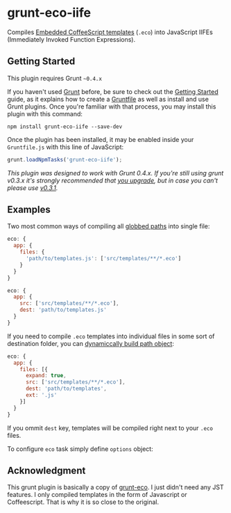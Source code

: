 # grunt-eco-iife

Compiles [Embedded CoffeeScript templates](https://github.com/sstephenson/eco) (`.eco`) into JavaScript IIFEs (Immediately Invoked Function Expressions).

## Getting Started

This plugin requires Grunt `~0.4.x`

If you haven't used [Grunt](http://gruntjs.com/) before, be sure to check out the [Getting Started](http://gruntjs.com/getting-started) guide, as it explains how to create a [Gruntfile](http://gruntjs.com/sample-gruntfile) as well as install and use Grunt plugins. Once you're familiar with that process, you may install this plugin with this command:

```shell
npm install grunt-eco-iife --save-dev
```

Once the plugin has been installed, it may be enabled inside your `Gruntfile.js` with this line of JavaScript:

```js
grunt.loadNpmTasks('grunt-eco-iife');
```

*This plugin was designed to work with Grunt 0.4.x. If you're still using grunt v0.3.x it's strongly recommended that [you upgrade](http://gruntjs.com/upgrading-from-0.3-to-0.4), but in case you can't please use [v0.3.1](https://github.com/gruntjs/grunt-contrib-stylus/tree/grunt-0.3-stable).*

## Examples

Two most common ways of compiling all [globbed paths](http://gruntjs.com/configuring-tasks#globbing-patterns) into single file:

```js
eco: {
  app: {
    files: {
      'path/to/templates.js': ['src/templates/**/*.eco']
    }
  }
}
```


```js
eco: {
  app: {
    src: ['src/templates/**/*.eco'],
    dest: 'path/to/templates.js'
  }
}
```
If you need to compile `.eco` templates into individual files in some sort of destination folder, you can [dynamiccally build path object](http://gruntjs.com/configuring-tasks#building-the-files-object-dynamically):

```js
eco: {
  app: {
    files: [{
      expand: true,
      src: ['src/templates/**/*.eco'],
      dest: 'path/to/templates',
      ext: '.js'
    }]
  }
}
```

If you ommit `dest` key, templates will be compiled right next to your `.eco` files.

To configure `eco` task simply define `options` object:



## Acknowledgment

This grunt plugin is basically a copy of  [grunt-eco](https://github.com/gr2m/grunt-eco). I just didn't need any JST features. I only compiled templates in the form of Javascript or Coffeescript. That is why it is so close to the original.
